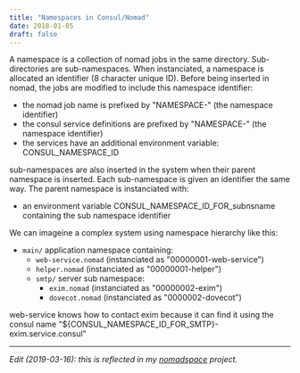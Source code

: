 ```yaml
---
title: "Namespaces in Consul/Nomad"
date: 2018-01-05
draft: false
---
```


A namespace is a collection of nomad jobs in the same directory. Sub-directories are sub-namespaces. When instanciated, a namespace is allocated an identifier (8 character unique ID). Before being inserted in nomad, the jobs are modified to include this namespace identifier:

- the nomad job name is prefixed by "NAMESPACE-" (the namespace identifier)
- the consul service definitions are prefixed by "NAMESPACE-" (the namespace identifier)
- the services have an additional environment variable: CONSUL_NAMESPACE_ID

sub-namespaces are also inserted in the system when their parent namespace is inserted. Each sub-namespace is given an identifier the same way. The parent namespace is instanciated with:

- an environment variable CONSUL_NAMESPACE_ID_FOR_subnsname containing the sub namespace identifier

We can imageine a complex system using namespace hierarchy like this:

- `main/` application namespace containing:
    - `web-service.nomad` (instanciated as "00000001-web-service")
    - `helper.nomad` (instanciated as "00000001-helper")
    - `smtp/` server sub namespace:
        - `exim.nomad` (instanciated as "00000002-exim")
        - `dovecot.nomad` (instanciated as "0000002-dovecot")

web-service knows how to contact exim because it can find it using the consul name "${CONSUL_NAMESPACE_ID_FOR_SMTP}-exim.service.consul"

-----

_Edit (2019-03-16): this is reflected in my [nomadspace](https://github.com/mildred/nomadspace) project._
